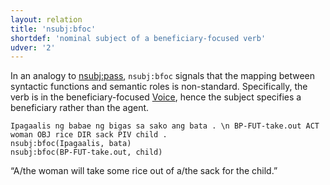 ```yaml
---
layout: relation
title: 'nsubj:bfoc'
shortdef: 'nominal subject of a beneficiary-focused verb'
udver: '2'
---
```


In an analogy to [nsubj:pass](), `nsubj:bfoc` signals that the mapping between syntactic functions
and semantic roles is non-standard. Specifically, the verb is in the beneficiary-focused [Voice](),
hence the subject specifies a beneficiary rather than the agent.

~~~ sdparse
Ipagaalis ng babae ng bigas sa sako ang bata . \n BP-FUT-take.out ACT woman OBJ rice DIR sack PIV child .
nsubj:bfoc(Ipagaalis, bata)
nsubj:bfoc(BP-FUT-take.out, child)
~~~

“A/the woman will take some rice out of a/the sack for the child.”

<!-- Interlanguage links updated Út 9. května 2023, 20:04:23 CEST -->
